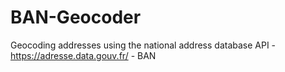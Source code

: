 # BAN-Geocoder
Geocoding addresses using the national address database API - https://adresse.data.gouv.fr/ - BAN
